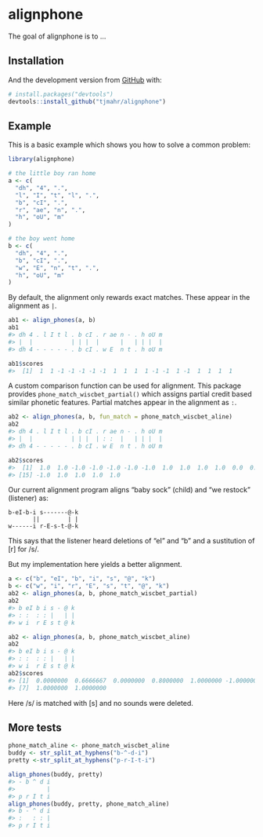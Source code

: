 
<!-- README.md is generated from README.Rmd. Please edit that file -->

# alignphone

<!-- badges: start -->

<!-- badges: end -->

The goal of alignphone is to …

## Installation

And the development version from [GitHub](https://github.com/) with:

``` r
# install.packages("devtools")
devtools::install_github("tjmahr/alignphone")
```

## Example

This is a basic example which shows you how to solve a common problem:

``` r
library(alignphone)

# the little boy ran home
a <- c(
  "dh", "4", ".", 
  "l", "I", "t", "l", ".", 
  "b", "cI", ".", 
  "r", "ae", "n", ".",  
  "h", "oU", "m"
)

# the boy went home
b <- c(
  "dh", "4", ".", 
  "b", "cI", ".", 
  "w", "E", "n", "t", ".", 
  "h", "oU", "m"
)
```

By default, the alignment only rewards exact matches. These appear in
the alignment as `|`.

``` r
ab1 <- align_phones(a, b)
ab1
#> dh 4 . l I t l . b cI . r ae n - . h oU m
#> |  |           | | |  |      |   | | |  | 
#> dh 4 - - - - - . b cI . w E  n t . h oU m

ab1$scores
#>  [1]  1  1 -1 -1 -1 -1 -1  1  1  1  1 -1 -1  1 -1  1  1  1  1
```

A custom comparison function can be used for alignment. This package
provides `phone_match_wiscbet_partial()` which assigns partial credit
based similar phonetic features. Partial matches appear in the alignment
as `:`.

``` r
ab2 <- align_phones(a, b, fun_match = phone_match_wiscbet_aline)
ab2
#> dh 4 . l I t l . b cI . r ae n - . h oU m
#> |  |           | | |  | : :  |   | | |  | 
#> dh 4 - - - - - . b cI . w E  n t . h oU m

ab2$scores
#>  [1]  1.0  1.0 -1.0 -1.0 -1.0 -1.0 -1.0  1.0  1.0  1.0  1.0  0.0  0.8  1.0
#> [15] -1.0  1.0  1.0  1.0  1.0
```

Our current alignment program aligns “baby sock” (child) and “we
restock” (listener) as:

    b-eI-b-i s-------@-k
           ||        | |
    w------i r-E-s-t-@-k

This says that the listener heard deletions of “eI” and “b” and a
sustitution of \[r\] for /s/.

But my implementation here yields a better alignment.

``` r
a <- c("b", "eI", "b", "i", "s", "@", "k")
b <- c("w", "i", "r", "E", "s", "t", "@", "k")
ab2 <- align_phones(a, b, phone_match_wiscbet_partial)
ab2
#> b eI b i s - @ k
#> : :  : : |   | | 
#> w i  r E s t @ k

ab2 <- align_phones(a, b, phone_match_wiscbet_aline)
ab2
#> b eI b i s - @ k
#> : :  : : |   | | 
#> w i  r E s t @ k
ab2$scores
#> [1]  0.0000000  0.6666667  0.0000000  0.8000000  1.0000000 -1.0000000
#> [7]  1.0000000  1.0000000
```

Here /s/ is matched with \[s\] and no sounds were deleted.

## More tests

``` r
phone_match_aline <- phone_match_wiscbet_aline
buddy <- str_split_at_hyphens("b-^-d-i")
pretty <-str_split_at_hyphens("p-r-I-t-i")

align_phones(buddy, pretty)
#> - b ^ d i
#>         | 
#> p r I t i
align_phones(buddy, pretty, phone_match_aline)
#> b - ^ d i
#> :   : : | 
#> p r I t i
```
